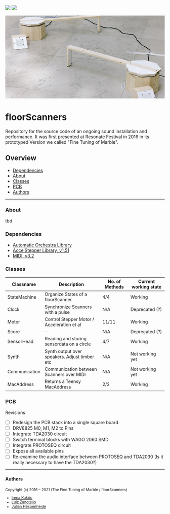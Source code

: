 [![](https://img.shields.io/badge/using-Processing-brightgreen.svg?style=flat-square&color=000000)](http://processing.org/)
[![](https://img.shields.io/badge/using-Arduino-brightgreen.svg?style=flat-square&color=000000)](http://arduino.cc/)

<p align="center">
  <img src="00 Assets/key.jpg" />
</p>

# floorScanners
Repository for the source code of an ongoing sound installation and performance. It was first presented at Resonate Festival in 2016 in its prototyped Version we called "Fine Tuning of Marble".


## Overview
* [Dependencies](#dependencies)
* [About](#about)
* [Classes](#classes)
* [PCB](#pcb)
* [Authors](#authors)

---

### About
tbd

### Dependencies
* [Automatic Orchestra Library](https://github.com/automatic-orchestra/ao_library)
* [AccelStepper Library, v1.51](http://www.airspayce.com/mikem/arduino/AccelStepper/)
* [MIDI, v3.2](https://www.pjrc.com/teensy/td_libs_MIDI.html)


### Classes
| Classname         | Description                                   | No. of Methods    | Current working state |
|-------------------|-----------------------------------------------|-------------------|-----------------------|
| StateMachine      | Organize States of a floorScanner             | 4/4               | Working               |
| Clock             | Synchronize Scanners with a pulse             | N/A               | Deprecated (?)        |
| Motor             | Control Stepper Motor / Acceleration et al    | 11/11             | Working               |
| Score             | -                                             | N/A               | Deprecated (?)        |
| SensorHead        | Reading and storing sensordata on a circle    | 4/7               | Working               |
| Synth             | Synth output over speakers. Adjust timber etc | N/A               | Not working yet       |
| Communication     | Communication between Scanners over MIDI      | N/A               | Not working yet       |
| MacAddress        | Returns a Teensy MacAddress                   | 2/2               | Working               |

### PCB
Revisions
- [ ] Redesign the PCB stack into a single square board
- [ ] DRV8825 M0, M1, M2 to Pins
- [ ] Integrate TDA2030 circuit
- [ ] Switch terminal blocks with WAGO 2060 SMD
- [ ] Integrate PROTOSEQ circuit
- [ ] Expose all available pins
- [ ] Re-examine the audio interface between PROTOSEQ and TDA2030 (Is it really necessary to have the TDA2030?)

---

#### Authors
<sub>

Copyright (c) 2016 – 2021 (The Fine Tuning of Marble / floorScanners)
* [Irena Kukric](https://www.irenakukric.com)
* [Luiz Zanotello](https://www.luizzanotello.com)
* [Julian Hespenheide](https://www.julian-h.de)

</sub>